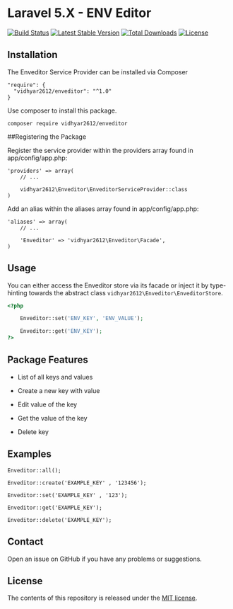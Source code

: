 # Laravel 5.X - ENV Editor

[![Build Status](https://travis-ci.org/vidhyar2612/enveditor.svg?branch=master)](https://travis-ci.org/vidhyar2612/enveditor)
[![Latest Stable Version](https://poser.pugx.org/vidhyar2612/enveditor/v/stable)](https://packagist.org/packages/vidhyar2612/enveditor)
[![Total Downloads](https://poser.pugx.org/vidhyar2612/enveditor/downloads)](https://packagist.org/packages/vidhyar2612/enveditor)
[![License](https://poser.pugx.org/vidhyar2612/enveditor/license)](https://packagist.org/packages/vidhyar2612/enveditor)

## Installation

The Enveditor Service Provider can be installed via Composer

	"require": {
	  "vidhyar2612/enveditor": "^1.0"
	}


Use composer to install this package.

	composer require vidhyar2612/enveditor


##Registering the Package

Register the service provider within the providers array found in app/config/app.php:

	'providers' => array(
	    // ...

	    vidhyar2612\Enveditor\EnveditorServiceProvider::class
	)

Add an alias within the aliases array found in app/config/app.php:

	'aliases' => array(
	    // ...

	    'Enveditor' => 'vidhyar2612\Enveditor\Facade',
	)
  
## Usage

You can either access the Enveditor store via its facade or inject it by type-hinting towards the abstract class `vidhyar2612\Enveditor\EnveditorStore`.

```php
<?php

	Enveditor::set('ENV_KEY', 'ENV_VALUE');

	Enveditor::get('ENV_KEY');
?>
```
## Package Features
   
   * List of all keys and values
   
   * Create a new key with value
   
   * Edit value of the key
   
   * Get the value of the key
   
   * Delete key 
   
## Examples

  	Enveditor::all();

	Enveditor::create('EXAMPLE_KEY' , '123456');

	Enveditor::set('EXAMPLE_KEY' , '123');

	Enveditor::get('EXAMPLE_KEY');

	Enveditor::delete('EXAMPLE_KEY');
	
## Contact

Open an issue on GitHub if you have any problems or suggestions.


## License

The contents of this repository is released under the [MIT license](http://opensource.org/licenses/MIT).
   
